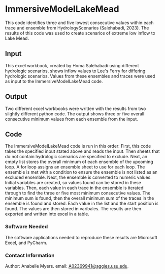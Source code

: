 # ImmersiveModelLakeMead
This code identifies three and five lowest consecutive values within each trace and ensemble from HydrologyScenarios (Salehabadi, 2023). The results of this code was used to create scenarios of extreme low inflow to Lake Mead.
## Input
This excel workbook, created by Homa Salehabadi using different hydrologic scenarios, shows inflow values to Lee's Ferry for differing hydrologic scenarios. Values from these ensembles and traces were used as input to the ImmersiveModelLakeMead code.
## Output
Two different excel workbooks were written with the results from two slightly different python code. The output shows three or five overall consecutive minimum values from each ensemble from the input.
## Code
The ImmersiveModelLakeMead code is run in this order:
First, this code takes the specified input stated above and reads the input. Then sheets that do not contain hydrologic scenarios are specified to exclude. Next, an empty list stores the overall minimum of each ensemble of the upcoming loop. A for loop assigns an ensemble sheet to use for each loop. The ensemble is met with a condition to ensure the ensemble is not listed as an excluded ensemble. Next, the ensemble is converted to numeric values. Initial variables are created, so values found can be stored in these variables. Then, each value in each trace in the ensemble is iterated through to find the three or five most minimum consecutive values. The minimum sum is found, then the overall minimum sum of the traces in the ensemble is found and stored. Each value in the list and the start position is found. The values are then stored in varibales. The results are then exported and written into excel in a table.
### Software Needed
The software applications needed to reproduce these results are Microsoft Excel, and PyCharm.
### Contact Information
Author: Anabelle Myers. email: A02369941@aggies.usu.edu.
